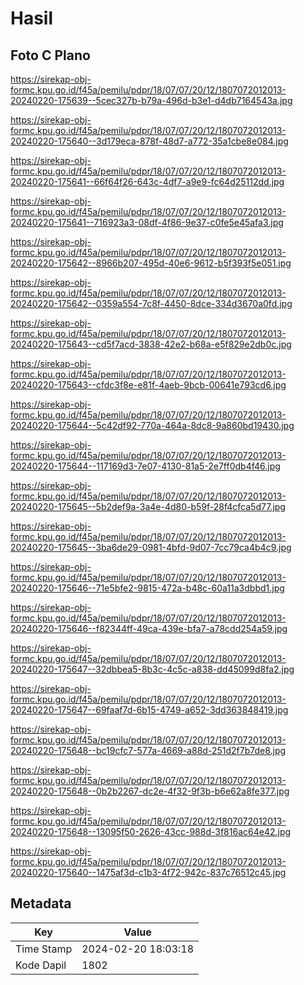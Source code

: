 # Hasil

## Foto C Plano

https://sirekap-obj-formc.kpu.go.id/f45a/pemilu/pdpr/18/07/07/20/12/1807072012013-20240220-175639--5cec327b-b79a-496d-b3e1-d4db7164543a.jpg

https://sirekap-obj-formc.kpu.go.id/f45a/pemilu/pdpr/18/07/07/20/12/1807072012013-20240220-175640--3d179eca-878f-48d7-a772-35a1cbe8e084.jpg

https://sirekap-obj-formc.kpu.go.id/f45a/pemilu/pdpr/18/07/07/20/12/1807072012013-20240220-175641--66f64f26-643c-4df7-a9e9-fc64d25112dd.jpg

https://sirekap-obj-formc.kpu.go.id/f45a/pemilu/pdpr/18/07/07/20/12/1807072012013-20240220-175641--716923a3-08df-4f86-9e37-c0fe5e45afa3.jpg

https://sirekap-obj-formc.kpu.go.id/f45a/pemilu/pdpr/18/07/07/20/12/1807072012013-20240220-175642--8966b207-495d-40e6-9612-b5f393f5e051.jpg

https://sirekap-obj-formc.kpu.go.id/f45a/pemilu/pdpr/18/07/07/20/12/1807072012013-20240220-175642--0359a554-7c8f-4450-8dce-334d3670a0fd.jpg

https://sirekap-obj-formc.kpu.go.id/f45a/pemilu/pdpr/18/07/07/20/12/1807072012013-20240220-175643--cd5f7acd-3838-42e2-b68a-e5f829e2db0c.jpg

https://sirekap-obj-formc.kpu.go.id/f45a/pemilu/pdpr/18/07/07/20/12/1807072012013-20240220-175643--cfdc3f8e-e81f-4aeb-9bcb-00641e793cd6.jpg

https://sirekap-obj-formc.kpu.go.id/f45a/pemilu/pdpr/18/07/07/20/12/1807072012013-20240220-175644--5c42df92-770a-464a-8dc8-9a860bd19430.jpg

https://sirekap-obj-formc.kpu.go.id/f45a/pemilu/pdpr/18/07/07/20/12/1807072012013-20240220-175644--117169d3-7e07-4130-81a5-2e7ff0db4f46.jpg

https://sirekap-obj-formc.kpu.go.id/f45a/pemilu/pdpr/18/07/07/20/12/1807072012013-20240220-175645--5b2def9a-3a4e-4d80-b59f-28f4cfca5d77.jpg

https://sirekap-obj-formc.kpu.go.id/f45a/pemilu/pdpr/18/07/07/20/12/1807072012013-20240220-175645--3ba6de29-0981-4bfd-9d07-7cc79ca4b4c9.jpg

https://sirekap-obj-formc.kpu.go.id/f45a/pemilu/pdpr/18/07/07/20/12/1807072012013-20240220-175646--71e5bfe2-9815-472a-b48c-60a11a3dbbd1.jpg

https://sirekap-obj-formc.kpu.go.id/f45a/pemilu/pdpr/18/07/07/20/12/1807072012013-20240220-175646--f82344ff-49ca-439e-bfa7-a78cdd254a59.jpg

https://sirekap-obj-formc.kpu.go.id/f45a/pemilu/pdpr/18/07/07/20/12/1807072012013-20240220-175647--32dbbea5-8b3c-4c5c-a838-dd45099d8fa2.jpg

https://sirekap-obj-formc.kpu.go.id/f45a/pemilu/pdpr/18/07/07/20/12/1807072012013-20240220-175647--69faaf7d-6b15-4749-a652-3dd363848419.jpg

https://sirekap-obj-formc.kpu.go.id/f45a/pemilu/pdpr/18/07/07/20/12/1807072012013-20240220-175648--bc19cfc7-577a-4669-a88d-251d2f7b7de8.jpg

https://sirekap-obj-formc.kpu.go.id/f45a/pemilu/pdpr/18/07/07/20/12/1807072012013-20240220-175648--0b2b2267-dc2e-4f32-9f3b-b6e62a8fe377.jpg

https://sirekap-obj-formc.kpu.go.id/f45a/pemilu/pdpr/18/07/07/20/12/1807072012013-20240220-175648--13095f50-2626-43cc-988d-3f816ac64e42.jpg

https://sirekap-obj-formc.kpu.go.id/f45a/pemilu/pdpr/18/07/07/20/12/1807072012013-20240220-175640--1475af3d-c1b3-4f72-942c-837c76512c45.jpg


## Metadata

| Key        | Value               |
| ---------- | ------------------- |
| Time Stamp | 2024-02-20 18:03:18 |
| Kode Dapil | 1802                |



